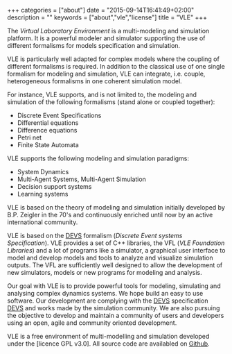 +++
categories = ["about"]
date = "2015-09-14T16:41:49+02:00"
description = ""
keywords = ["about","vle","license"]
title = "VLE"
+++

The _Virtual Laboratory Environment_ is a multi-modeling and simulation
platform. It is a powerful modeler and simulator supporting the use of
different formalisms for models specification and simulation.

VLE is particularly well adapted for complex models where the coupling of
different formalisms is required. In addition to the classical use of one
single formalism for modeling and simulation, VLE can integrate, i.e. couple,
heterogeneous formalisms in one coherent simulation model.

For instance, VLE supports, and is not limited to, the modeling and
simulation of the following formalisms (stand alone or coupled together):

- Discrete Event Specifications
- Differential equations
- Difference equations
- Petri net
- Finite State Automata

VLE supports the following modeling and simulation paradigms:

- System Dynamics
- Multi-Agent Systems, Multi-Agent Simulation
- Decision support systems
- Learning systems

VLE is based on the theory of modeling and simulation initially developed by
B.P. Zeigler in the 70's and continuously enriched until now by an active
international community.

VLE is based on the [DEVS] formalism (_Discrete Event systems
Specification_). VLE provides a set of C++ libraries, the VFL (_VLE
Foundation Libraries_) and a lot of programs like a simulator, a graphical user
interface to model and develop models and tools to analyze and visualize
simulation outputs. The VFL are sufficiently well designed to allow the
development of new simulators, models or new programs for modeling and
analysis.

Our goal with VLE is to provide powerful tools for modeling, simulating and
analysing complex dynamics systems. We hope build an easy to use software. Our
development are complying with the [DEVS] specification [DEVS] and works made
by the simulation community. We are also pursuing the objective to develop and
maintain a community of users and developers using an open, agile and community
oriented development.

VLE is a free environment of multi-modelling and simulation developed under the
[licence GPL v3.0]. All source code are availabled on [Github].

  [DEVS]: http://en.wikipedia.org/wiki/Discrete_Event_System_Specification
  [license GPL v3.0]: http://gplv3.fsf.org/
  [Github]: https://github.com/orgs/vle-forge/dashboard

